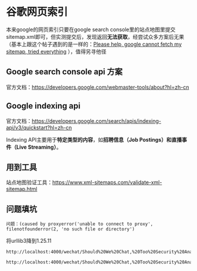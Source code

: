 # 谷歌网页索引

本来google的网页索引只要在google search console里的站点地图里提交sitemap.xml即可，但实测提交后，发现返回**无法获取**，经尝试众多方案后无果（基本上跟这个帖子遇到的是一样的：[Please help, google cannot fetch my sitemap, tried everything](https://www.reddit.com/r/TechSEO/comments/12p2bs7/please_help_google_cannot_fetch_my_sitemap_tried/) ），值得另寻他径

## Google search console api 方案

官方文档：https://developers.google.com/webmaster-tools/about?hl=zh-cn





## Google indexing api

官方文档：https://developers.google.com/search/apis/indexing-api/v3/quickstart?hl=zh-cn

Indexing API主要用于**特定类型的内容**，如**招聘信息（Job Postings）**和**直播事件（Live Streaming）**。

## 用到工具

站点地图验证工具：https://www.xml-sitemaps.com/validate-xml-sitemap.html



## 问题填坑

```
问题：(caused by proxyerror('unable to connect to proxy', filenotfounderror(2, 'no such file or directory')
```

将urllib3降到1.25.11

```
http://localhost:4000/wechat/Should%20We%20Chat,%20Too%20Security%20Analysis%20of%20WeChat%E2%80%99s%20MMTLS%20Encryption%20Protocol/WeChat%20Crypto%20diagrams%20(inner%20layer).png
```

```
http://localhost:4000/wechat/Should%20We%20Chat,%20Too%20Security%20Analysis%20of%20WeChat%E2%80%99s%20MMTLS%20Encryption%20Protocol/Should%20We%20Chat,%20Too%20Security%20Analysis%20of%20WeChat%E2%80%99s%20MMTLS%20Encryption%20Protocol/WeChat%20Crypto%20diagrams%20(inner%20layer).png
```

